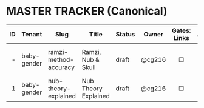 # MASTER TRACKER (Canonical)
| ID | Tenant | Slug | Title | Status | Owner | Gates: Links | A11y | Perf | Citations | Parity | Moderation | Last Updated |
|---:|--------|------|-------|--------|-------|:------------:|:----:|:----:|:---------:|:------:|:----------:|:------------:|
| - | baby-gender | ramzi-method-accuracy | Ramzi, Nub & Skull | draft | @cg216 | ☐ | ☐ | ☐ | ☐ | ☐ | ☐ | 2025-10-08 14:26 UTC |
| 1  | baby-gender | nub-theory-explained | Nub Theory Explained | draft | @cg216 | ☐ | ☐ | ☐ | ☐ | ☐ | ☐ | 2025-10-08 |

